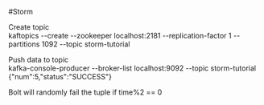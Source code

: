 #Storm

Create topic<br>
kaftopics --create --zookeeper localhost:2181 --replication-factor 1 --partitions 1092 --topic storm-tutorial

Push data to topic<br>
kafka-console-producer --broker-list localhost:9092 --topic storm-tutorial
{"num":5,"status":"SUCCESS"}

Bolt will randomly fail the tuple if time%2 == 0
